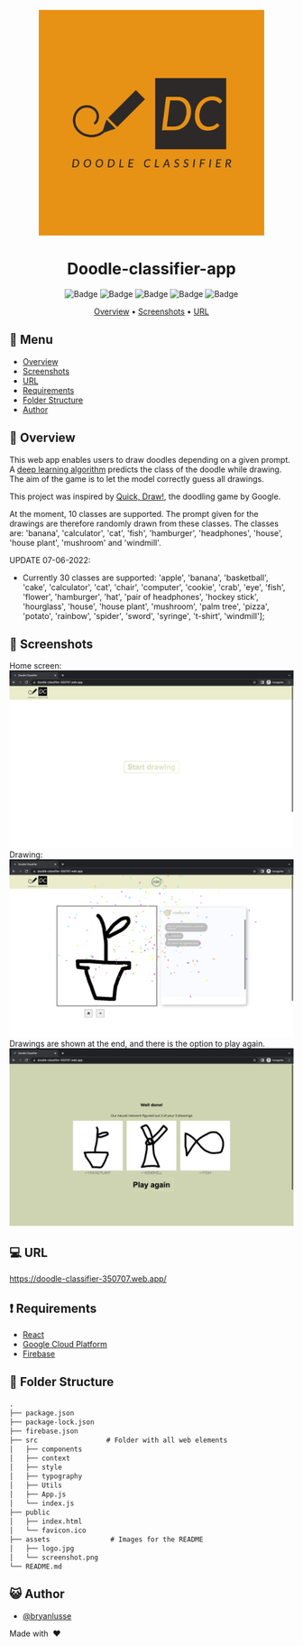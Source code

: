 <div align="center">

<img src="assets/logo.jpg" alt="drawing" width="400"/> <br />

# Doodle-classifier-app

![Badge](https://img.shields.io/github/languages/count/bryanlusse/doodle-classifier-app)
![Badge](https://github.com/bryanlusse/doodle-classifier-app/actions/workflows/node.js.yml/badge.svg)
![Badge](https://img.shields.io/codecov/c/github/bryanlusse/doodle-classifier-app)
![Badge](https://img.shields.io/github/last-commit/bryanlusse/doodle-classifier-app)
![Badge](https://img.shields.io/github/languages/code-size/bryanlusse/doodle-classifier-app)

[Overview](#scroll-overview)
•
[Screenshots](#rice_scene-screenshot)
•
[URL](#computer-url)
</div>

## :bookmark_tabs: Menu

- [Overview](#scroll-overview)
- [Screenshots](#rice_scene-screenshot)
- [URL](#computer-url)
- [Requirements](#exclamation-requirements)
- [Folder Structure](#open_file_folder-folder-structure)
- [Author](#smiley_cat-author)

## :scroll: Overview

This web app enables users to draw doodles depending on a given prompt. A [deep learning algorithm](https://github.com/bryanlusse/doodle-classifier) predicts the class of the doodle while drawing. The aim of the game is to let the model correctly guess all drawings.

This project was inspired by [Quick, Draw!](https://quickdraw.withgoogle.com/), the doodling game by Google.

At the moment, 10 classes are supported. The prompt given for the drawings are therefore randomly drawn from these classes. The classes are: 'banana', 'calculator', 'cat', 'fish', 'hamburger', 'headphones', 'house', 'house plant', 'mushroom' and 'windmill'.

UPDATE 07-06-2022:
- Currently 30 classes are supported: 'apple', 'banana', 'basketball', 'cake', 'calculator', 'cat', 'chair', 'computer', 'cookie', 'crab', 'eye', 'fish', 'flower', 'hamburger', 'hat', 'pair of headphones', 'hockey stick', 'hourglass', 'house', 'house plant', 'mushroom', 'palm tree', 'pizza', 'potato', 'rainbow', 'spider', 'sword', 'syringe', 't-shirt', 'windmill'];

## :rice_scene: Screenshots
Home screen:
![Logo](assets/screenshot1.png)
Drawing:
![Logo](assets/screenshot2.png)
Drawings are shown at the end, and there is the option to play again.
![Logo](assets/screenshot3.png)

## :computer: URL

https://doodle-classifier-350707.web.app/

## :exclamation: Requirements

- [React](https://reactjs.org/)
- [Google Cloud Platform](https://cloud.google.com/gcp/)
- [Firebase](https://firebase.google.com/)

## :open_file_folder: Folder Structure

```
.
├── package.json
├── package-lock.json
├── firebase.json
├── src                 # Folder with all web elements
│   ├── components
│   ├── context
│   ├── style
│   ├── typography
│   ├── Utils
│   ├── App.js
│   └── index.js
├── public
│   ├── index.html              
│   └── favicon.ico               
├── assets               # Images for the README
│   ├── logo.jpg
│   └── screenshot.png
└── README.md
```

## :smiley_cat: Author

- [@bryanlusse](https://github.com/bryanlusse)

Made with &nbsp;❤️&nbsp;